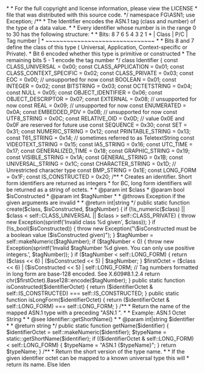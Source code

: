 <?php
/*
 * This file is part of the PHPASN1 library.
 *
 * Copyright © Friedrich Große <friedrich.grosse@gmail.com>
 *
 * For the full copyright and license information, please view the LICENSE
 * file that was distributed with this source code.
 */

namespace FG\ASN1;

use Exception;

/**
 * The Identifier encodes the ASN.1 tag (class and number) of the type of a data value.
 *
 * Every identifier whose number is in the range 0 to 30 has the following structure:
 *
 * Bits:    8  7    6    5  4  3  2  1
 *       | Class | P/C |   Tag number  |
 *       ~~~~~~~~~~~~~~~~~~~~~~~~~~~~~~~
 *
 * Bits 8 and 7 define the class of this type ( Universal, Application, Context-specific or Private).
 * Bit 6 encoded whether this type is primitive or constructed
 * The remaining bits 5 - 1 encode the tag number
 */
class Identifier
{
    const CLASS_UNIVERSAL        = 0x00;
    const CLASS_APPLICATION      = 0x01;
    const CLASS_CONTEXT_SPECIFIC = 0x02;
    const CLASS_PRIVATE          = 0x03;

    const EOC               = 0x00; // unsupported for now
    const BOOLEAN           = 0x01;
    const INTEGER           = 0x02;
    const BITSTRING         = 0x03;
    const OCTETSTRING       = 0x04;
    const NULL              = 0x05;
    const OBJECT_IDENTIFIER = 0x06;
    const OBJECT_DESCRIPTOR = 0x07;
    const EXTERNAL          = 0x08; // unsupported for now
    const REAL              = 0x09; // unsupported for now
    const ENUMERATED        = 0x0A;
    const EMBEDDED_PDV      = 0x0B; // unsupported for now
    const UTF8_STRING       = 0x0C;
    const RELATIVE_OID      = 0x0D;
    // value 0x0E and 0x0F are reserved for future use

    const SEQUENCE          = 0x30;
    const SET               = 0x31;
    const NUMERIC_STRING    = 0x12;
    const PRINTABLE_STRING  = 0x13;
    const T61_STRING        = 0x14; // sometimes referred to as TeletextString
    const VIDEOTEXT_STRING  = 0x15;
    const IA5_STRING        = 0x16;
    const UTC_TIME          = 0x17;
    const GENERALIZED_TIME  = 0x18;
    const GRAPHIC_STRING    = 0x19;
    const VISIBLE_STRING    = 0x1A;
    const GENERAL_STRING    = 0x1B;
    const UNIVERSAL_STRING  = 0x1C;
    const CHARACTER_STRING  = 0x1D; // Unrestricted character type
    const BMP_STRING        = 0x1E;

    const LONG_FORM         = 0x1F;
    const IS_CONSTRUCTED    = 0x20;

    /**
     * Creates an identifier. Short form identifiers are returned as integers
     * for BC, long form identifiers will be returned as a string of octets.
     *
     * @param int $class
     * @param bool $isConstructed
     * @param int $tagNumber
     *
     * @throws Exception if the given arguments are invalid
     *
     * @return int|string
     */
    public static function create($class, $isConstructed, $tagNumber)
    {
        if (!is_numeric($class) || $class < self::CLASS_UNIVERSAL || $class > self::CLASS_PRIVATE) {
            throw new Exception(sprintf('Invalid class %d given', $class));
        }

        if (!is_bool($isConstructed)) {
            throw new Exception("\$isConstructed must be a boolean value ($isConstructed given)");
        }

        $tagNumber = self::makeNumeric($tagNumber);
        if ($tagNumber < 0) {
            throw new Exception(sprintf('Invalid $tagNumber %d given. You can only use positive integers.', $tagNumber));
        }

        if ($tagNumber < self::LONG_FORM) {
            return ($class << 6) | ($isConstructed << 5) | $tagNumber;
        }

        $firstOctet = ($class << 6) | ($isConstructed << 5) | self::LONG_FORM;

        // Tag numbers formatted in long form are base-128 encoded. See X.609#8.1.2.4
        return chr($firstOctet).Base128::encode($tagNumber);
    }

    public static function isConstructed($identifierOctet)
    {
        return ($identifierOctet & self::IS_CONSTRUCTED) === self::IS_CONSTRUCTED;
    }

    public static function isLongForm($identifierOctet)
    {
        return ($identifierOctet & self::LONG_FORM) === self::LONG_FORM;
    }

    /**
     * Return the name of the mapped ASN.1 type with a preceding "ASN.1 ".
     *
     * Example: ASN.1 Octet String
     *
     * @see Identifier::getShortName()
     *
     * @param int|string $identifier
     *
     * @return string
     */
    public static function getName($identifier)
    {
        $identifierOctet = self::makeNumeric($identifier);

        $typeName = static::getShortName($identifier);

        if (($identifierOctet & self::LONG_FORM) < self::LONG_FORM) {
            $typeName = "ASN.1 {$typeName}";
        }

        return $typeName;
    }

    /**
     * Return the short version of the type name.
     *
     * If the given identifier octet can be mapped to a known universal type this will
     * return its name. Else Iden